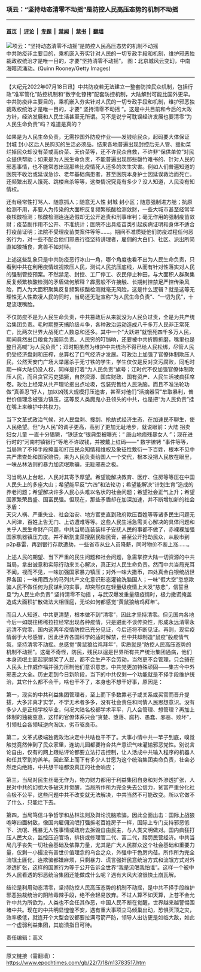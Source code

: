 ### 项云：“坚持动态清零不动摇”是防控人民高压态势的机制不动摇

---

#### [首页](../../../..?n13783517) &nbsp;|&nbsp; [评论](../../../../../epoch-comment?n13783517) &nbsp;|&nbsp; [专题](../../../../../epoch-special?n13783517) &nbsp;|&nbsp; [禁闻](../../../../../epoch-news?n13783517) &nbsp;|&nbsp; [禁书](../../../../../books?n13783517) &nbsp;|&nbsp; [翻墙](https://github.com/gfw-breaker/nogfw/blob/master/README.md?n13783517)


<div><img alt="项云：“坚持动态清零不动摇”是防控人民高压态势的机制不动摇" class="attachment-djy_600_400 size-djy_600_400 wp-post-image" src="https://i.epochtimes.com/assets/uploads/2020/09/c3618059d5321027fe22571d7c82bc19@1200x1200-600x400.jpg"/>
<div class="caption">
 中共防疫非主要目的，乘机嵌入夯实针对人民的一切专政手段和机制，维护邪恶独裁政权统治才是唯一目的，才要“坚持清零不动摇”。
图：北京城风云变幻，中南海暗流涌动。(Quinn Rooney/Getty Images)
</div></div><hr/><div class="post_content" id="artbody" itemprop="articleBody">
 <!-- article content begin -->
 <p>
  【大纪元2022年07月18日讯】中共防疫若无法建立一整套防控民众机制，包括行政“准军管化”防控机制和“数字化镣铐”配套防控机制，大陆解封可能比国外更早。中共防疫非主要目的，乘机嵌入夯实针对人民的一切专政手段和机制，维护邪恶独裁政权统治才是唯一目的，才要“
  <ok href="https://www.epochtimes.com/gb/tag/%E5%9D%9A%E6%8C%81%E6%B8%85%E9%9B%B6%E4%B8%8D%E5%8A%A8%E6%91%87.html">
   坚持清零不动摇
  </ok>
  ”。这是中共目前和今后的大政方针，经济发展和人民生活甚至无所谓。习不是说宁可耽误经济发展也要清零“为人民生命负责”吗？难道是真的？
 </p>
 <p>
  如果是为人民生命负责，无需抄国外防疫作业——发钱给民众，起码要大体保证
  <ok href="https://www.epochtimes.com/gb/tag/%E5%B0%81%E5%9F%8E.html">
   封城
  </ok>
  封小区后人民购买的生活必须品，结果各地普遍出现封控后无人管、援助菜烂掉民众却没有菜或高价菜、天价菜等，还不许民众自救，不许非“保供单位”对民众提供帮助；如果是为人民生命负责，不能普遍出现那些罄竹难书的、针对人民的邪恶事情，也不能常态出现那些比疫情死人还多的次生灾害。例如人们普遍知道的医院不收治或延误急诊、老年基础病患者，甚至医院本身护士因延误救治而死亡。还频繁出现人饿死、跳楼自杀等等，这类情况究竟有多少？没人知道，人民没有知情权。
 </p>
 <p>
  还有经常性打骂人、随意抓人；随意无人性
  <ok href="https://www.epochtimes.com/gb/tag/%E5%B0%81%E5%9F%8E.html">
   封城
  </ok>
  封小区；随意强制进方舱；抗原检测不用，非要人为传染的大面积反复频繁核酸检测敛财，一些大城市甚至经常半夜核酸检测；核酸检测连连造假却无公开追责和刑事审判；毫无作用的强制疫苗敛财；疫苗副作用不公开、不准统计；医院不出具疫苗类引起疾病证明和身体不适合打疫苗证明；法院不受理疫苗类案件等等……。期间不准质疑他们防疫过程任何恶劣行为，对一些不配合他们邪恶行径坚持讲理者，雇佣的大白们、社区、派出所简直如狼捕食，禽兽不如对待。
 </p>
 <p>
  上述这些乱象只是中共防疫恶行冰山一角，哪个角度也看不出为人民生命负责，只看到中共在利用疫情歧视欺压人民，测试人民抗压底线，从而有针对性落实对人民的强制管控预案。不然禁足、封控、工厂停工、农民停止种田，与大面积人群聚集反复频繁核酸检测的矛盾做何解释？霹雳般不许接触、长期封控禁足严控传染风险，而人为大面积聚集反复频繁核酸检测就毫无风险，这是什么逻辑？就是这等无理性无人性欺凌人民的同时，当局还无耻宣称“为人民生命负责”、“一切为民”，十足流氓嘴脸。
 </p>
 <p>
  不仅防疫不是为人民生命负责，中共篡政后从来就没为人民负过责，全是为共产统治集团负责。毛时期整天搞阶级斗争，各种政治运动造成八千多万人民非正常死亡，比两次世界大战死亡人数总和还多。其中一个“大跃进”就饿死四千多万人民，期间竟然出口粮食为国际负责。人民穷的叮铛响，还要被中共折腾折磨，嘴里也是整日高喊“为人民负责”；邓时期虽然为维护中共统治不得已给人民松绑，尽管人民仍受经济盘剥和压榨，总算松了口气经济才发展。可政治上加强了官僚体制欺压人民，公然天安门广场大举屠杀手无寸铁的学生，学生仅仅是反对贪污腐败，同毛时期一样大陆仍没人权，同样是打着“为人民负责”旗号；江时代不仅加强官僚体制欺压人民，而且贪官污吏猖獗，自然资源、国库财政、国有资产、人民生活被疯狂席卷。政治上经常从共产理论抠出点垃圾，包装兜售给人民洗脑。而且不准法轮功做“真善忍”好人，加以凶残大规模打压迫害，甚至对他们“活摘器官”牟取暴利，普世价值理念被强力镇压，这等反人类魔鬼小丑领头的中共，也是把“为人民负责”挂在嘴上来维护中共权力。
 </p>
 <p>
  当下文革式政治气候，对人民盘剥、搜刮、抢劫式经济生态，在加速民不聊生，使人民绝望。但“为人民”的调子更高，高到了更加无耻地步，就说眼前：大陆
  <ok href="https://www.epochtimes.com/gb/tag/%E6%8B%90%E5%8D%96%E5%A6%87%E5%A5%B3%E5%84%BF%E7%AB%A5.html">
   拐卖妇女儿童
  </ok>
  一直十分猖獗，“铁链女”很典型被曝光；“
  <ok href="https://www.epochtimes.com/gb/tag/%E5%94%90%E5%B1%B1%E5%9C%B0%E7%97%9E%E6%AE%8B%E6%9A%B4%E5%A5%B3%E4%BA%BA.html">
   唐山地痞残暴女人
  </ok>
  ”；现在进行时的“河南村镇银行”等地不许取钱，并被戴上红码——“
  <ok href="https://www.epochtimes.com/gb/tag/%E6%95%B0%E5%AD%97%E9%95%A3%E9%93%90.html">
   数字镣铐
  </ok>
  ”事件等等，当局除了不择手段掩盖和打压民众知情和维权及象征性敷衍一下百姓，根本不见中共严肃查处和国家赔偿，来为人民负责给国人一个交代，根本没把人民放在眼里，一味丛林法则的暴力加流氓欺骗，无耻邪恶之极。
 </p>
 <p>
  习当局从上台起，人民对其寄予厚望。希望能解决教育、医疗、住房等等压在中国人民头上的多座大山；希望能平反“六四”和法轮功；希望能解决“计划生育”造成的养老问题；希望解决许多人民心头难以名状的社会问题；希望社会正气上升；希望国家繁荣昌盛、国富民强。但现在，那些矛盾却在加深加速，并不断增加新的社会矛盾：
  <br/>
  天灾人祸、严重失业、社会治安、地方官吏直到政府欺压百姓等等诸多民生问题无人问津，百姓上告无门、上访遭难等等。这些人民生活急需关心解决的具体问题和关乎人民生命财产问题，中共当局连装装样子安抚人民的事都不做了，赤裸裸加强国家机器镇压力度。并不断割韭菜搜刮民脂民膏，甚至公开抢劫民众，从股市到p2p暴雷，再到银行存款遭劫，一些省市从业人员降薪，同时物价不断上涨……。
 </p>
 <p>
  上述人民的期望、当下严重的民生问题和社会问题，急需掌控大陆一切资源的中共当局，拿出诚意和实际行动来关心解决，真正对人民生命负责。然而中共当局充耳不闻，视而不见，一味加强国家暴力镇压；对外一味大撒币，四处真金白银统战世界各国；一味用西方的马列共产文化意识形态灌输洗脑国人；一味“假大空”忽悠欺骗人民不做任何为民谋利的实事，却突然仅在轻量级疫情上大发“慈悲”，信誓旦旦“为人民生命负责”
  <ok href="https://www.epochtimes.com/gb/tag/%E5%9D%9A%E6%8C%81%E6%B8%85%E9%9B%B6%E4%B8%8D%E5%8A%A8%E6%91%87.html">
   坚持清零不动摇
  </ok>
  ，与武汉爆发重量级疫情时，极力撒谎掩盖造成大面积扩散做法大相径庭，无论如何都感觉“黄鼠狼给鸡拜年”。
 </p>
 <p>
  而且人人知道、中共更清楚，根本做不到“清零”，因此才坚持清零。但见国内各地今后一如既往稀稀拉拉经常出现各种疫情，只是避而不谈传染性，形成永远清零永远清不完零，国内这两年疫情防控已充分见证，今后还将不断见证。再则，现实疫情弱于大号感冒，因此世界各国科学的适时解禁，但中共却制造“鼠疫”般疫情气氛，坚持清零不动摇。总感觉“黄鼠狼给鸡拜年”，实质就是“防控人民高压态势的机制不动摇”。这毫不奇怪，防民，残民以逞是世界所有共产统治集团通病，他们本身流氓土匪起家绑架了人民，都不会生产不会劳动，当然更不会管理，只会骑在人民头上作威作福并强力压制他们意识意志。中共党更加特殊顽固——集古今中外邪恶之大全。历史走到今日新阶段，当下的中共仅剩一个功能就是不择手段维护统治，其它什么都不会干，啥也干不了，本身也不想干好事，原因是：
 </p>
 <p>
  第一，现实的中共利益集团管理者，至上而下多数靠老子或关系或买官而晋升提拔，大多非真才实学，不学无术者多多，没有社会责任和同情人民思想意识。没有多少人是正规学校毕业，何况大陆名校都学术平平，几人会管理、想管理？再加上体制的独裁窒息，这样的官僚体系只会“贪婪、堕落、腐朽、愚蠢、邪恶、败坏”，引领社会各领域逆向淘汰，劣币驱良币。
 </p>
 <p>
  第二，文革式极端独裁政治决定中共啥也干不了。大事小情中共一竿子到底，嗅觉触觉竟然伸到了民众家里，连幼儿园都要符合共产意识气味灌输邪恶党性。别说言论自由，仅有的网上跟帖评论都要立法打击控制，让人活成中共输入程序的机器人和任其宰割的羔羊。因此至上而下有多少人甘愿为这个统治集团卖命负责，社会必然走向绝路，中共想干啥都没真正的社会响应；
 </p>
 <p>
  第三，当局对民生丝毫无作为，物力财力都用于利益集团自身和对外渗透扩张，人民对中共的幻想大多破灭并觉醒，当局所作所为完全失去公信力，贫富严重分化社会极不公平，这些问题中共不改变就无法解决，中共当然不可能改变。所以它做不了什么，只能烂下去。
 </p>
 <p>
  第四，当局笃信斗争哲学和丛林法则及舆论洗脑欺骗。因此全面出击：国际上战狼咆哮四面树敌，像国内雇佣流氓打强拆老百姓房子一样，国际上专门支持邪恶低下、流氓、残暴无人性事情或政府去拆毁自由民主，与人类文明做对。国内疯狂打压人民大众，监控压迫官场，排挤或修理官二代、富二代，踏罚民营经济。中共当局几乎丧失一切社会基础及依靠力量，尤其是广大人民群众这个社会基础和重要力量，仅剩一小撮没有普世价值理念的乌合之众，外强中干色厉内荏。所作所为完全流氓土匪化，连欺骗都嫌麻烦，只剩暴力、谎言强奸民意统治方式和流氓方式对外渗透扩张，这样的国家行为等于公开告诉全世界“我是流氓我怕谁”。这样一个被中外人民看透的邪恶统治集团还能做成什么呢？遇有大风大浪很快土崩瓦解。
 </p>
 <p>
  结论是利用动态清零，坚持防控人民高压态势的机制不动摇，是中共不择手段维护邪恶独裁统治的阴险毒辣手段，绝不会轻易放弃。不过人算不如天算，上苍不会允许中共为所欲为，人类也不会任其作恶，中国人民不断在觉醒，世界越来越警惕围堵中共。现在的中共明显惶惶不安，遇有重大事项立马倾巢出动，恐惧灭顶之灾，效率极低，就连开个大型会议都要拉满弓箭严防，领导人出访更是如临大敌，如此一个虚弱利益集团，其崩溃指日可待。
 </p>
 <p>
  责任编辑：高义
 </p>
 <!-- article content end -->
 <div id="below_article_ad">
 </div>
</div>


---

原文链接（需翻墙）：https://www.epochtimes.com/gb/22/7/18/n13783517.htm